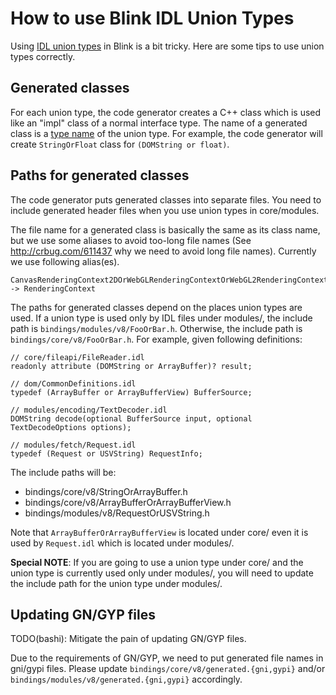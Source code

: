 # How to use Blink IDL Union Types

Using [IDL union types](https://heycam.github.io/webidl/#idl-union) in
Blink is a bit tricky. Here are some tips to use union types
correctly.

## Generated classes

For each union type, the code generator creates a C++ class which is
used like an "impl" class of a normal interface type. The name of a
generated class is a
[type name](https://heycam.github.io/webidl/#dfn-type-name) of the
union type. For example, the code generator will create
`StringOrFloat` class for `(DOMString or float)`.

## Paths for generated classes

The code generator puts generated classes into separate files. You need
to include generated header files when you use union types in
core/modules.

The file name for a generated class is basically the same as its class
name, but we use some aliases to avoid too-long file names
(See http://crbug.com/611437 why we need to avoid long file names).
Currently we use following alias(es).

```
CanvasRenderingContext2DOrWebGLRenderingContextOrWebGL2RenderingContextOrImageBitmapRenderingContextOrVRPresentationContext -> RenderingContext
```

The paths for generated classes depend on the places union types are
used. If a union type is used only by IDL files under modules/, the
include path is `bindings/modules/v8/FooOrBar.h`. Otherwise, the
include path is `bindings/core/v8/FooOrBar.h`. For example, given
following definitions:

```webidl
// core/fileapi/FileReader.idl
readonly attribute (DOMString or ArrayBuffer)? result;

// dom/CommonDefinitions.idl
typedef (ArrayBuffer or ArrayBufferView) BufferSource;

// modules/encoding/TextDecoder.idl
DOMString decode(optional BufferSource input, optional TextDecodeOptions options);

// modules/fetch/Request.idl
typedef (Request or USVString) RequestInfo;
```

The include paths will be:
- bindings/core/v8/StringOrArrayBuffer.h
- bindings/core/v8/ArrayBufferOrArrayBufferView.h
- bindings/modules/v8/RequestOrUSVString.h

Note that `ArrayBufferOrArrayBufferView` is located under core/ even
it is used by `Request.idl` which is located under modules/.

**Special NOTE**: If you are going to use a union type under core/ and
the union type is currently used only under modules/, you will need
to update the include path for the union type under modules/.

## Updating GN/GYP files
TODO(bashi): Mitigate the pain of updating GN/GYP files.

Due to the requirements of GN/GYP, we need to put generated file names
in gni/gypi files. Please update
`bindings/core/v8/generated.{gni,gypi}` and/or
`bindings/modules/v8/generated.{gni,gypi}` accordingly.
